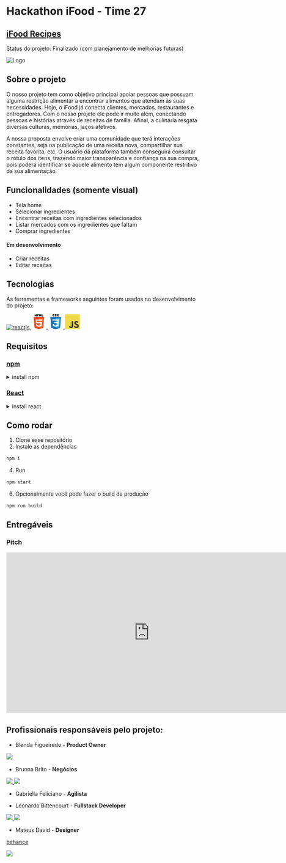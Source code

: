 # Hackathon iFood - Time 27

## [iFood Recipes](https://ifood-recipes.vercel.app/)

Status do projeto: Finalizado (com planejamento de melhorias futuras)

![Logo](https://boundless-cheshire-26f.notion.site/image/https%3A%2F%2Fs3-us-west-2.amazonaws.com%2Fsecure.notion-static.com%2Fb28e5bfe-bc5a-484d-bb60-338d4f3ef00b%2FHack_Ifood.png?table=block&id=cfaa0ac7-1c67-4f88-93ab-7a2531b52832&spaceId=7774956f-485a-49d8-9030-f6b121fbd386&width=1900&userId=&cache=v2)

## Sobre o projeto

O nosso projeto tem como objetivo principal apoiar pessoas que possuam alguma restrição alimentar a encontrar alimentos que atendam às suas necessidades. Hoje, o iFood já conecta clientes, mercados, restaurantes e entregadores. Com o nosso projeto ele pode ir muito além, conectando pessoas e histórias através de receitas de família. Afinal, a culinária resgata diversas culturas, memórias, laços afetivos.

A nossa proposta envolve criar uma comunidade que terá interações constantes, seja na publicação de uma receita nova, compartilhar sua receita favorita, etc. O usuário da plataforma também conseguirá consultar o rótulo dos itens, trazendo maior transparência e confiança na sua compra, pois poderá identificar se aquele alimento tem algum componente restritivo da sua alimentação.

## Funcionalidades (somente visual)

- Tela home
- Selecionar ingredientes
- Encontrar receitas com ingredientes selecionados
- Listar mercados com os ingredientes que faltam
- Comprar ingredientes

#### Em desenvolvimento

- Criar receitas
- Editar receitas

## Tecnologias

As ferramentas e frameworks seguintes foram usados no desenvolvimento do projeto:

<a title="React" href="https://pt-br.reactjs.org/" target="_blank" rel="noreferrer"> 
    <img src="https://upload.wikimedia.org/wikipedia/commons/a/a7/React-icon.svg" alt="reactjs" width="40" height="40"/> 
</a>
<a title="HTML" href="https://www.w3.org/html/" target="_blank" rel="noreferrer"> 
    <img src="https://raw.githubusercontent.com/devicons/devicon/master/icons/html5/html5-original-wordmark.svg" alt="html5" width="40" height="40"/> 
</a>
<a title="CSS" href="https://www.w3schools.com/css/" target="_blank" rel="noreferrer"> 
    <img src="https://raw.githubusercontent.com/devicons/devicon/master/icons/css3/css3-original-wordmark.svg" alt="css3" width="40" height="40"/> 
</a>
<a title="JavaScript" href="https://developer.mozilla.org/en-US/docs/Web/JavaScript" target="_blank" rel="noreferrer"> 
    <img src="https://raw.githubusercontent.com/devicons/devicon/master/icons/javascript/javascript-original.svg" alt="javascript" width="40" height="40"/> 
</a>

## Requisitos

### [npm](https://www.npmjs.com/)

<details>
    <summary>install npm</summary>

```bash
## Rode esse comando
wget -qO- <https://raw.githubusercontent.com/nvm-sh/nvm/v0.38.0/install.sh> | bash

## Ou esse
wget -qO- https://raw.githubusercontent.com/nvm-sh/nvm/v0.38.0/install.sh | bash

# Feche e abra o terminal
nvm install --lts
nvm use --lts
# Verifique a versão do node
node --version # Must show v14.16.1
# Verifique a versão do npm
npm -v
```

</details>

### [React](https://pt-br.reactjs.org/)

<details>
    <summary>install react</summary>

```bash
npm i -g create-react-app
```

</details>

## Como rodar

1. Clone esse repositório
2. Instale as dependências

```bash
npm i
```

4. Run

```bash
npm start
```

6. Opcionalmente você pode fazer o build de produção

```bash
npm run build
```

## Entregáveis

### Pitch

<iframe width="747" height="420" src="https://www.youtube.com/embed/8vrEETVBIeE" title="YouTube video player" frameborder="0" allow="accelerometer; autoplay; clipboard-write; encrypted-media; gyroscope; picture-in-picture" allowfullscreen></iframe>

## Profissionais responsáveis pelo projeto:

- Blenda Figueiredo - **Product Owner**

<a href="https://www.linkedin.com/in/blenda-figueiredo/" target="_blank">
<img src="https://img.shields.io/badge/-LinkedIn-%230077B5?style=for-the-badge&logo=linkedin&logoColor=white" target="_blank">
</a>

- Brunna Brito - **Negócios**

<a href="https://github.com/brunnabrito" target="_blank">
<img src="https://img.shields.io/badge/GitHub-100000?style=for-the-badge&logo=github&logoColor=white" target="_blank"> 
<a href="https://www.linkedin.com/in/brunna-brito/" target="_blank">
<img src="https://img.shields.io/badge/-LinkedIn-%230077B5?style=for-the-badge&logo=linkedin&logoColor=white" target="_blank">
</a>

- Gabriella Feliciano - **Agilista**

- Leonardo Bittencourt - **Fullstack Developer**

<a href="https://github.com/leonardo-otero390" target="_blank">
<img src="https://img.shields.io/badge/GitHub-100000?style=for-the-badge&logo=github&logoColor=white" target="_blank"> 
<a href="www.linkedin.com/in/leonardo-otero390" target="_blank">
<img src="https://img.shields.io/badge/-LinkedIn-%230077B5?style=for-the-badge&logo=linkedin&logoColor=white" target="_blank">
</a>

- Mateus David - **Designer**

<a href="https://www.behance.net/gallery/131255655/raisebit-visual-identity-and-website" target="_blank">behance</a>

<a href="https://www.linkedin.com/in/mateusdavid/" target="_blank">
<img src="https://img.shields.io/badge/-LinkedIn-%230077B5?style=for-the-badge&logo=linkedin&logoColor=white" target="_blank">
</a>
